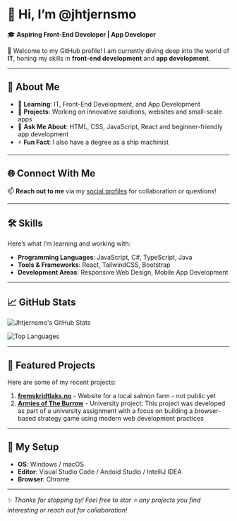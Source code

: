 # 👋 Hi, I’m **@jhtjernsmo**

🎓 **Aspiring Front-End Developer | App Developer**

🌟 Welcome to my GitHub profile! I am currently diving deep into the world of **IT**, honing my skills in **front-end development** and **app development**.

---

## 🚀 About Me
- 🌱 **Learning**: IT, Front-End Development, and App Development  
- 🔭 **Projects**: Working on innovative solutions, websites and small-scale apps  
- 💬 **Ask Me About**: HTML, CSS, JavaScript, React and beginner-friendly app development  
- ⚡ **Fun Fact**: I also have a degree as a ship machinist

---

## 🌐 Connect With Me  
📫 **Reach out to me** via my [social profiles](https://linktr.ee/jhtjernsmo) for collaboration or questions!

---

## 🛠️ Skills
Here’s what I’m learning and working with:
- **Programming Languages**: JavaScript, C#, TypeScript, Java
- **Tools & Frameworks**: React, TailwindCSS, Bootstrap  
- **Development Areas**: Responsive Web Design, Mobile App Development  

---

## 📈 GitHub Stats
![Jhtjernsmo's GitHub Stats](https://github-readme-stats.vercel.app/api?username=jhtjernsmo&show_icons=true&theme=radical)

![Top Languages](https://github-readme-stats.vercel.app/api/top-langs/?username=jhtjernsmo&layout=compact&theme=radical)

---

## 🌟 Featured Projects
Here are some of my recent projects:
1. **[fremskridtlaks.no](https://fremskridtlaks.no/)** - Website for a local salmon farm - not public yet
2. **[Armies of The Burrow](https://armiesoftheburrow.com/)** - University project: This project was developed as part of a university assignment with a focus on building a browser-based strategy game using modern web development practices

---

## 🔧 My Setup
- **OS**: Windows / macOS
- **Editor**: Visual Studio Code  / Andoid Studio / IntelliJ IDEA
- **Browser**: Chrome

---

✨ *Thanks for stopping by! Feel free to star ⭐️ any projects you find interesting or reach out for collaboration!*  
